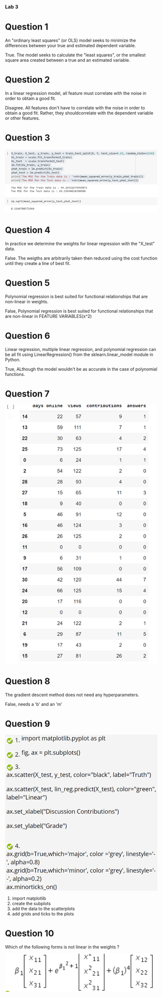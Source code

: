 ### Lab 3

# Question 1

An "ordinary least squares" (or OLS) model seeks to minimize the differences between your true and estimated dependent variable.

True. The model seeks to calculate the "least squares", or the smallest square area created between a true and an estimated variable. 
# Question 2
In a linear regression model, all feature must correlate with the noise in order to obtain a good fit.

Disagree. All features don't have to correlate with the noise in order to obtain a good fit. Rather, they shouldcorrelate with the dependent variable or other features.
# Question 3
![code](3.PNG)

# Question 4
In practice we determine the weights for linear regression with the "X_test" data.

False. The weigths are arbitrarily taken then reduced using the cost function until they create a line of best fit.
# Question 5
Polynomial regression is best suited for functional relationships that are non-linear in weights.


False, Polynomial regression is best suited for functional relationships that are non-linear in FEATURE VARIABLES(x^2)
# Question 6
Linear regression, multiple linear regression, and polynomial regression can be all fit using LinearRegression() from the sklearn.linear_model module in Python.

True, ALthough the model wouldn't be as accurate in the case of polynomial functions.
# Question 7 
![data](7.PNG)

# Question 8
The gradient descent method does not need any hyperparameters.


False, needs a 'b' and an 'm'

# Question 9 
![steps](9.PNG)
1. import matplotlib
2. create the subplots
3. add the data to the scatterplots
4. add grids and ticks to the plots
# Question 10
Which of the following forms is not  linear in the weights ?

![steps](10.PNG)

